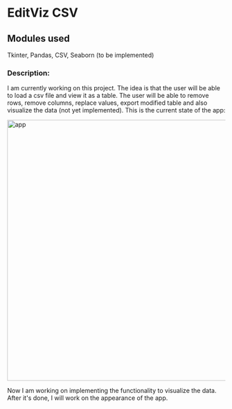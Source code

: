 # EditViz CSV
## Modules used
Tkinter, Pandas, CSV, Seaborn (to be implemented)
### Description:
I am currently working on this project. The idea is that the user will be able to load a csv file and view it as a table. The user will be able to remove rows, remove columns, replace values, export modified table and also visualize the data (not yet implemented).
This is the current state of the app:

<img width="601" alt="app" src="https://github.com/DominikNapierala/PortfolioProjects/assets/112898686/aee4c995-9acd-4f7d-9416-0c37b1598704">

Now I am working on implementing the functionality to visualize the data. After it's done, I will work on the appearance of the app.
